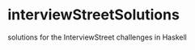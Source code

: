 interviewStreetSolutions
========================

solutions for the InterviewStreet challenges in Haskell